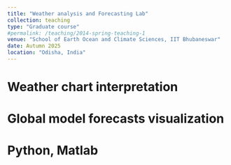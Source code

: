 ```yaml
---
title: "Weather analysis and Forecasting Lab"
collection: teaching
type: "Graduate course"
#permalink: /teaching/2014-spring-teaching-1
venue: "School of Earth Ocean and Climate Sciences, IIT Bhubaneswar"
date: Autumn 2025
location: "Odisha, India"
---
```



Weather chart interpretation
======

Global model forecasts visualization
======

Python, Matlab
======

